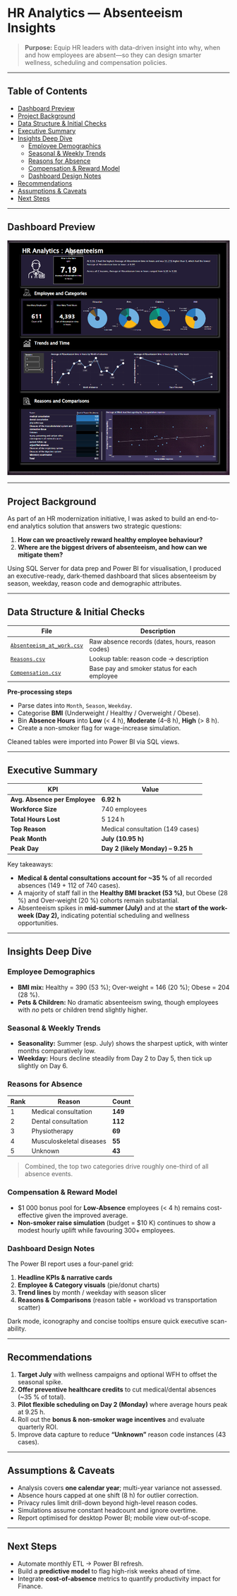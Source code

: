 # HR Analytics — Absenteeism Insights

> **Purpose:** Equip HR leaders with data-driven insight into why, when and how employees are absent—so they can design smarter wellness, scheduling and compensation policies.

---

## Table of Contents
- [Dashboard Preview](#dashboard-preview)
- [Project Background](#project-background)
- [Data Structure & Initial Checks](#data-structure--initial-checks)
- [Executive Summary](#executive-summary)
- [Insights Deep Dive](#insights-deep-dive)
  - [Employee Demographics](#employee-demographics)
  - [Seasonal & Weekly Trends](#seasonal--weekly-trends)
  - [Reasons for Absence](#reasons-for-absence)
  - [Compensation & Reward Model](#compensation--reward-model)
  - [Dashboard Design Notes](#dashboard-design-notes)
- [Recommendations](#recommendations)
- [Assumptions & Caveats](#assumptions--caveats)
- [Next Steps](#next-steps)

---

## Dashboard Preview

![dashboard](https://github.com/ndomah1/HR-Analytics-Absenteeism-Insights/blob/main/images/HR%20Analytics%20Dashboard.png)

---

## Project Background
As part of an HR modernization initiative, I was asked to build an end-to-end analytics solution that answers two strategic questions:

1. **How can we proactively reward healthy employee behaviour?**  
2. **Where are the biggest drivers of absenteeism, and how can we mitigate them?**

Using SQL Server for data prep and Power BI for visualisation, I produced an executive-ready, dark-themed dashboard that slices absenteeism by season, weekday, reason code and demographic attributes.

---

## Data Structure & Initial Checks
| File | Description |
|------|-------------|
| [`Absenteeism_at_work.csv`](https://github.com/ndomah1/HR-Analytics-Absenteeism-Insights/blob/main/data/Absenteeism_at_work.csv) | Raw absence records (dates, hours, reason codes) |
| [`Reasons.csv`](https://github.com/ndomah1/HR-Analytics-Absenteeism-Insights/blob/main/data/Reasons.csv) | Lookup table: reason code → description |
| [`Compensation.csv`](https://github.com/ndomah1/HR-Analytics-Absenteeism-Insights/blob/main/data/compensation.csv) | Base pay and smoker status for each employee |

**Pre-processing steps**

* Parse dates into `Month`, `Season`, `Weekday`.
* Categorise **BMI** (Underweight / Healthy / Overweight / Obese).
* Bin **Absence Hours** into **Low** (< 4 h), **Moderate** (4–8 h), **High** (> 8 h).
* Create a non-smoker flag for wage-increase simulation.

Cleaned tables were imported into Power BI via SQL views.

---

## Executive Summary
| KPI | Value |
|-----|-------|
| **Avg. Absence per Employee** | **6.92 h** |
| **Workforce Size** | 740 employees |
| **Total Hours Lost** | 5 124 h |
| **Top Reason** | Medical consultation (149 cases) |
| **Peak Month** | **July (10.95 h)** |
| **Peak Day** | **Day 2 (likely Monday) – 9.25 h** |

Key takeaways:

* **Medical & dental consultations account for ~35 %** of all recorded absences (149 + 112 of 740 cases).  
* A majority of staff fall in the **Healthy BMI bracket (53 %)**, but Obese (28 %) and Over-weight (20 %) cohorts remain substantial.  
* Absenteeism spikes in **mid-summer (July)** and at the **start of the work-week (Day 2),** indicating potential scheduling and wellness opportunities.

---

## Insights Deep Dive

### Employee Demographics
* **BMI mix:** Healthy = 390 (53 %); Over-weight = 146 (20 %); Obese = 204 (28 %).  
* **Pets & Children:** No dramatic absenteeism swing, though employees with *no* pets or children trend slightly higher.

### Seasonal & Weekly Trends
* **Seasonality:** Summer (esp. July) shows the sharpest uptick, with winter months comparatively low.  
* **Weekday:** Hours decline steadily from Day 2 to Day 5, then tick up slightly on Day 6.

### Reasons for Absence
| Rank | Reason | Count |
|------|--------|-------|
| 1 | Medical consultation | **149** |
| 2 | Dental consultation | **112** |
| 3 | Physiotherapy | **69** |
| 4 | Musculoskeletal diseases | **55** |
| 5 | Unknown | **43** |

> Combined, the top two categories drive roughly one-third of all absence events.

### Compensation & Reward Model
* \$1 000 bonus pool for **Low-Absence** employees (< 4 h) remains cost-effective given the improved average.  
* **Non-smoker raise simulation** (budget = \$10 K) continues to show a modest hourly uplift while favouring 300+ employees.

### Dashboard Design Notes
The Power BI report uses a four-panel grid:

1. **Headline KPIs & narrative cards**  
2. **Employee & Category visuals** (pie/donut charts)  
3. **Trend lines** by month / weekday with season slicer  
4. **Reasons & Comparisons** (reason table + workload vs transportation scatter)

Dark mode, iconography and concise tooltips ensure quick executive scan-ability.

---

## Recommendations
1. **Target July** with wellness campaigns and optional WFH to offset the seasonal spike.  
2. **Offer preventive healthcare credits** to cut medical/dental absences (~35 % of total).  
3. **Pilot flexible scheduling on Day 2 (Monday)** where average hours peak at 9.25 h.  
4. Roll out the **bonus & non-smoker wage incentives** and evaluate quarterly ROI.  
5. Improve data capture to reduce **“Unknown”** reason code instances (43 cases).

---

## Assumptions & Caveats
* Analysis covers **one calendar year**; multi-year variance not assessed.  
* Absence hours capped at one shift (8 h) for outlier correction.  
* Privacy rules limit drill-down beyond high-level reason codes.  
* Simulations assume constant headcount and ignore overtime.  
* Report optimised for desktop Power BI; mobile view out-of-scope.

---

## Next Steps
* Automate monthly ETL → Power BI refresh.  
* Build a **predictive model** to flag high-risk weeks ahead of time.  
* Integrate **cost-of-absence** metrics to quantify productivity impact for Finance.
